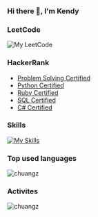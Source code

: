 ### Hi there 👋, I'm Kendy

### LeetCode
![My LeetCode](https://stats.justsong.cn/api/leetcode/?username=kendisock&theme=dark&page=1)

### HackerRank
- [Problem Solving Certified](https://www.hackerrank.com/certificates/ba4ccd4c8196)
- [Python Certified](https://www.hackerrank.com/certificates/3dab02d6162c)
- [Ruby Certified](https://www.hackerrank.com/certificates/e7294f694279)
- [SQL Certified](https://www.hackerrank.com/certificates/7e904ddb6b7a)
- [C# Certified](https://www.hackerrank.com/certificates/0b13d58444c3)

### Skills
[![My Skills](https://skillicons.dev/icons?i=cs,cpp,dotnet,azure,jenkins,grafana,kubernetes,mint,nginx,postman,docker,rails,windows,selenium,ruby,py,redis,rabbitmq,nodejs,mongodb,git&perline=7)](https://skillicons.dev)

### Top used languages
<img src="https://github-readme-stats.vercel.app/api/top-langs/?username=chuangz&layout=donut-vertical&langs_count=8" alt="chuangz" />

### Activites
<img src="https://github-readme-stats.vercel.app/api?username=chuangz&show_icons=true&theme=cobalt" alt="chuangz" />
